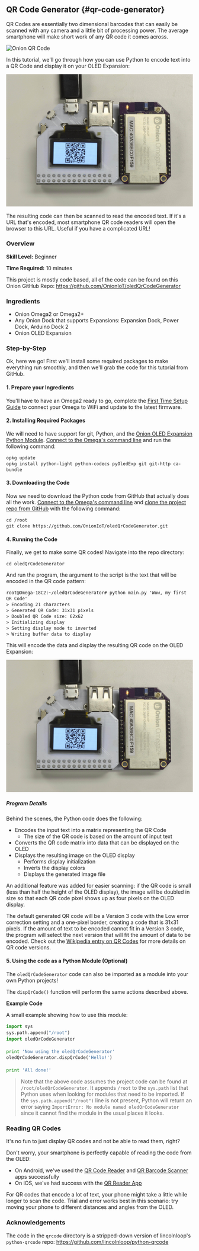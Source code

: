 ## QR Code Generator {#qr-code-generator}

QR Codes are essentially two dimensional barcodes that can easily be scanned with any camera and a little bit of processing power. The average smartphone will make short work of any QR code it comes across.

![Onion QR Code](http://i.imgur.com/0Ef3def.png)

In this tutorial, we'll go through how you can use Python to encode text into a QR Code and display it on your OLED Expansion:

![QR Code on OLED Exp](./img/oled-qr-code-photo.jpg)

The resulting code can then be scanned to read the encoded text. If it's a URL that's encoded, most smartphone QR code readers will open the browser to this URL. Useful if you have a complicated URL!

### Overview

**Skill Level:** Beginner

**Time Required:** 10 minutes

This project is mostly code based, all of the code can be found on this Onion GitHub Repo: https://github.com/OnionIoT/oledQrCodeGenerator

### Ingredients

* Onion Omega2 or Omega2+
* Any Onion Dock that supports Expansions: Expansion Dock, Power Dock, Arduino Dock 2
* Onion OLED Expansion


### Step-by-Step

Ok, here we go! First we'll install some required packages to make everything run smoothly, and then we'll grab the code for this tutorial from GitHub.

#### 1. Prepare your Ingredients

You'll have to have an Omega2 ready to go, complete the [First Time Setup Guide](https://docs.onion.io/omega2-docs/first-time-setup.html) to connect your Omega to WiFi and update to the latest firmware.


#### 2. Installing Required Packages

We will need to have support for git, Python, and the [Onion OLED Expansion Python Module](https://wiki.onion.io/Documentation/Libraries/OLED-Expansion-Library). [Connect to the Omega's command line](https://docs.onion.io/omega2-docs/connecting-to-the-omega-terminal.html) and run the following command:

```
opkg update
opkg install python-light python-codecs pyOledExp git git-http ca-bundle
```



#### 3. Downloading the Code

Now we need to download the Python code from GitHub that actually does all the work. [Connect to the Omega's command line](https://docs.onion.io/omega2-docs/connecting-to-the-omega-terminal.html) and [clone the project repo from GitHub](https://docs.onion.io/omega2-docs/installing-and-using-git.html) with the following command:

```
cd /root
git clone https://github.com/OnionIoT/oledQrCodeGenerator.git
```


#### 4. Running the Code

Finally, we get to make some QR codes!
Navigate into the repo directory:

```
cd oledQrCodeGenerator
```

And run the program, the argument to the script is the text that will be encoded in the QR code pattern:

```
root@Omega-18C2:~/oledQrCodeGenerator# python main.py 'Wow, my first QR Code'
> Encoding 21 characters
> Generated QR Code: 31x31 pixels
> Doubled QR Code size: 62x62
> Initializing display
> Setting display mode to inverted
> Writing buffer data to display
```

This will encode the data and display the resulting QR code on the OLED Expansion:

![QR Code on OLED Exp](./img/oled-qr-code-photo.jpg)



##### Program Details

Behind the scenes, the Python code does the following:

* Encodes the input text into a matrix representing the QR Code
	* The size of the QR code is based on the amount of input text
* Converts the QR code matrix into data that can be displayed on the OLED
* Displays the resulting image on the OLED display
	* Performs display initialization
	* Inverts the display colors
	* Displays the generated image file

An additional feature was added for easier scanning: if the QR code is small (less than half the height of the OLED display), the image will be doubled in size so that each QR code pixel shows up as four pixels on the OLED display.

The default generated QR code will be a Version 3 code with the Low error correction setting and a one-pixel border, creating a code that is 31x31 pixels. If the amount of text to be encoded cannot fit in a Version 3 code, the program will select the next version that will fit the amount of data to be encoded. Check out the [Wikipedia entry on QR Codes](https://en.wikipedia.org/wiki/QR_code) for more details on QR code versions.




#### 5. Using the code as a Python Module (Optional)

The `oledQrCodeGenerator` code can also be imported as a module into your own Python projects!

The `dispQrCode()` function will perform the same actions described above.


**Example Code**

A small example showing how to use this module:
``` python
import sys
sys.path.append("/root")
import oledQrCodeGenerator

print 'Now using the oledQrCodeGenerator'
oledQrCodeGenerator.dispQrCode('Hello!')

print 'All done!'
```

> Note that the above code assumes the project code can be found at `/root/oledQrCodeGenerator`. It appends `/root` to the `sys.path` list that Python uses when looking for modules that need to be imported. If the `sys.path.append("/root")` line is not present, Python will return an error saying `ImportError: No module named oledQrCodeGenerator` since it cannot find the module in the usual places it looks.


### Reading QR Codes

It's no fun to just display QR codes and not be able to read them, right?

Don't worry, your smartphone is perfectly capable of reading the code from the OLED:

* On Android, we've used the [QR Code Reader](https://play.google.com/store/apps/details?id=tw.mobileapp.qrcode.banner) and [QR Barcode Scanner](https://play.google.com/store/apps/details?id=appinventor.ai_progetto2003.SCAN&hl=en) apps successfully
* On iOS, we've had success with the [QR Reader App](https://itunes.apple.com/us/app/qr-code-reader-and-scanner/id388175979?mt=8)

For QR codes that encode a lot of text, your phone might take a little while longer to scan the code. Trial and error works best in this scenario: try moving your phone to different distances and angles from the OLED.




### Acknowledgements

The code in the `qrcode` directory is a stripped-down version of lincolnloop's `python-qrcode` repo:
https://github.com/lincolnloop/python-qrcode

